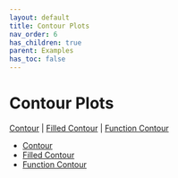 ```yaml
---
layout: default
title: Contour Plots
nav_order: 6
has_children: true
parent: Examples
has_toc: false
---
```

# Contour Plots

[Contour]() | [Filled Contour](#filled-contour) | [Function Contour]()
 


- [Contour](contour-plots/contour.md)
- [Filled Contour](contour-plots/filled-contour.md)
- [Function Contour](contour-plots/function-contour.md)


<!-- Generated with mdsplit: https://github.com/alandefreitas/mdsplit -->
